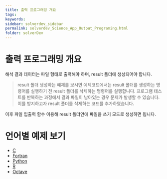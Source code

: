 ```yaml
---
title: 출력 프로그래밍 개요
tags: 
keywords:
sidebar: solverdev_sidebar
permalink: solverdev_Science_App_Output_Programing.html
folder: solverDev
---
```


# 출력 프로그래밍 개요

해석 결과 데이터는 파일 형태로 출력해야 하며, result 폴더에 생성되어야 합니다.

> result 폴더 생성하는 예제를 보시면 예제코드에서는 result 폴더를 생성하는 명령어를 실행하기 전 result 폴더를 삭제하는 명령어를 실행합니다.
> 프로그램 테스트를 반복하는 과정에서 결과 파일이 남아있는 경우 문제가 발생할 수 있습니다. 이를 방지하고자 result 폴더를 삭제하는 코드를 추가하였습니다.

이후 파일 입출력 함수 이용해 result 폴더안에 파일을 쓰기 모드로 생성하면 됩니다.

# 언어별 예제 보기

 - [C](../03_C/03_Output_program.md)
 - [Fortran](../04_Fortran/03_Output_program.md)
 - [Python]()
 - [R]()
 - [Octave]()
